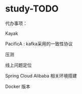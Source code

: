 # study-TODO #
代办事项：

Kayak

PacificA : kafka采用的一致性协议





压测



线上问题定位



Spring Cloud Alibaba 相关环境搭建

Docker 版本



